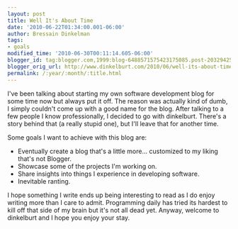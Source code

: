 ```yaml
---
layout: post
title: Well It's About Time
date: '2010-06-22T01:34:00.001-06:00'
author: Bressain Dinkelman
tags:
- goals
modified_time: '2010-06-30T00:11:14.605-06:00'
blogger_id: tag:blogger.com,1999:blog-6488571575423175085.post-2032942557456987509
blogger_orig_url: http://www.dinkelburt.com/2010/06/well-its-about-time.html
permalink: /:year/:month/:title.html
---
```

I've been talking about starting my own software development blog for some time now but always put it off. The reason was actually kind of dumb, I simply couldn't come up with a good name for the blog. After talking to a few people I know professionally, I decided to go with dinkelburt. There's a story behind that (a really stupid one), but I'll leave that for another time.

Some goals I want to achieve with this blog are:

* Eventually create a blog that's a little more... customized to my liking that's not Blogger.
* Showcase some of the projects I'm working on.
* Share insights into things I experience in developing software.
* Inevitable ranting.

I hope something I write ends up being interesting to read as I do enjoy writing more than I care to admit. Programming daily has tried its hardest to kill off that side of my brain but it's not all dead yet. Anyway, welcome to dinkelburt and I hope you enjoy your stay.<!--more-->
